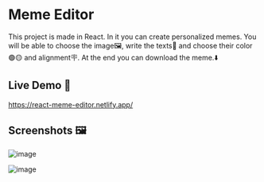 # Meme Editor

This project is made in React. In it you can create personalized memes. You will be able to choose the image🖼️, write the texts📝 and choose their color🟢🟡 and alignment🪧. At the end you can download the meme.⬇️

## Live Demo 📱

https://react-meme-editor.netlify.app/

## Screenshots 🖼️

![image](https://user-images.githubusercontent.com/121981717/232960023-1cacb18e-7eb3-4aa7-b3cc-8b8bbabea728.png)

![image](https://user-images.githubusercontent.com/121981717/232960170-494aada8-e175-4bac-9d6f-a729edfc0c29.png)


